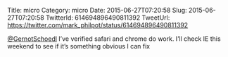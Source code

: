 Title: micro
Category: micro
Date: 2015-06-27T07:20:58
Slug: 2015-06-27T07:20:58
TwitterId: 614694896490811392
TweetUrl: https://twitter.com/mark_philpot/status/614694896490811392

[@GernotSchoedl](https://twitter.com/GernotSchoedl) I’ve verified safari and chrome do work. I’ll check IE this weekend to see if it’s something obvious I can fix
